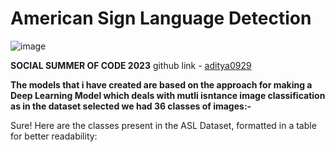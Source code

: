  # American Sign Language Detection
![image](https://github.com/aditya0929/sign-language-detection/assets/127277877/59249191-d14b-441e-845a-e14ddadeddd9)

**SOCIAL SUMMER OF CODE 2023**
github link - [aditya0929](https://github.com/aditya0929)

**The models that i have created are based on the approach for making a Deep Learning Model which deals with mutli isntance image classification as in the dataset selected we had 36 classes of images:-**

Sure! Here are the classes present in the ASL Dataset, formatted in a table for better readability:

